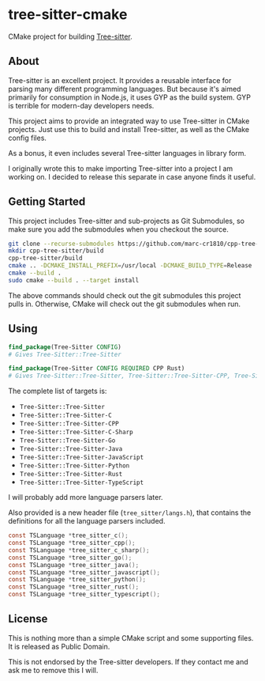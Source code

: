 # tree-sitter-cmake

CMake project for building [Tree-sitter](http://tree-sitter.github.io/tree-sitter/).

## About

Tree-sitter is an excellent project. It provides a reusable interface for parsing many different programming languages.
But because it's aimed primarily for consumption in Node.js, it uses GYP as the build system.
GYP is terrible for modern-day developers needs.

This project aims to provide an integrated way to use Tree-sitter in CMake projects.
Just use this to build and install Tree-sitter, as well as the CMake config files.

As a bonus, it even includes several Tree-sitter languages in library form.

I originally wrote this to make importing Tree-sitter into a project I am
working on. I decided to release this separate in case anyone finds it useful.

## Getting Started

This project includes Tree-sitter and sub-projects as Git Submodules, so make
sure you add the submodules when you checkout the source.

```bash
git clone --recurse-submodules https://github.com/marc-cr1810/cpp-tree-sitter
mkdir cpp-tree-sitter/build
cpp-tree-sitter/build
cmake .. -DCMAKE_INSTALL_PREFIX=/usr/local -DCMAKE_BUILD_TYPE=Release ..
cmake --build .
sudo cmake --build . --target install
```

The above commands should check out the git submodules this project pulls in.
Otherwise, CMake will check out the git submodules when run.

## Using

```cmake
find_package(Tree-Sitter CONFIG)
# Gives Tree-Sitter::Tree-Sitter

find_package(Tree-Sitter CONFIG REQUIRED CPP Rust)
# Gives Tree-Sitter::Tree-Sitter, Tree-Sitter::Tree-Sitter-CPP, Tree-Sitter::Tree-Sitter-Rust
```

The complete list of targets is:

* `Tree-Sitter::Tree-Sitter`
* `Tree-Sitter::Tree-Sitter-C`
* `Tree-Sitter::Tree-Sitter-CPP`
* `Tree-Sitter::Tree-Sitter-C-Sharp`
* `Tree-Sitter::Tree-Sitter-Go`
* `Tree-Sitter::Tree-Sitter-Java`
* `Tree-Sitter::Tree-Sitter-JavaScript`
* `Tree-Sitter::Tree-Sitter-Python`
* `Tree-Sitter::Tree-Sitter-Rust`
* `Tree-Sitter::Tree-Sitter-TypeScript`

I will probably add more language parsers later.

Also provided is a new header file (`tree_sitter/langs.h`), that contains the
definitions for all the language parsers included.

```c
const TSLanguage *tree_sitter_c();
const TSLanguage *tree_sitter_cpp();
const TSLanguage *tree_sitter_c_sharp();
const TSLanguage *tree_sitter_go();
const TSLanguage *tree_sitter_java();
const TSLanguage *tree_sitter_javascript();
const TSLanguage *tree_sitter_python();
const TSLanguage *tree_sitter_rust();
const TSLanguage *tree_sitter_typescript();
```

## License

This is nothing more than a simple CMake script and some supporting files.
It is released as Public Domain.

This is not endorsed by the Tree-sitter developers. If they contact me and ask
me to remove this I will.
